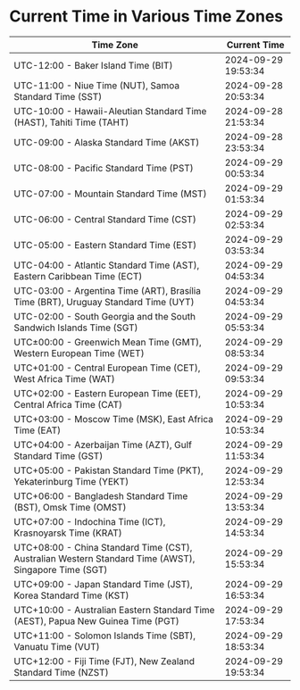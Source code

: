 # Current Time in Various Time Zones

| Time Zone | Current Time |
|-----------|--------------|
| UTC-12:00 - Baker Island Time (BIT) | 2024-09-29 19:53:34 |
| UTC-11:00 - Niue Time (NUT), Samoa Standard Time (SST) | 2024-09-28 20:53:34 |
| UTC-10:00 - Hawaii-Aleutian Standard Time (HAST), Tahiti Time (TAHT) | 2024-09-28 21:53:34 |
| UTC-09:00 - Alaska Standard Time (AKST) | 2024-09-28 23:53:34 |
| UTC-08:00 - Pacific Standard Time (PST) | 2024-09-29 00:53:34 |
| UTC-07:00 - Mountain Standard Time (MST) | 2024-09-29 01:53:34 |
| UTC-06:00 - Central Standard Time (CST) | 2024-09-29 02:53:34 |
| UTC-05:00 - Eastern Standard Time (EST) | 2024-09-29 03:53:34 |
| UTC-04:00 - Atlantic Standard Time (AST), Eastern Caribbean Time (ECT) | 2024-09-29 04:53:34 |
| UTC-03:00 - Argentina Time (ART), Brasília Time (BRT), Uruguay Standard Time (UYT) | 2024-09-29 04:53:34 |
| UTC-02:00 - South Georgia and the South Sandwich Islands Time (SGT) | 2024-09-29 05:53:34 |
| UTC±00:00 - Greenwich Mean Time (GMT), Western European Time (WET) | 2024-09-29 08:53:34 |
| UTC+01:00 - Central European Time (CET), West Africa Time (WAT) | 2024-09-29 09:53:34 |
| UTC+02:00 - Eastern European Time (EET), Central Africa Time (CAT) | 2024-09-29 10:53:34 |
| UTC+03:00 - Moscow Time (MSK), East Africa Time (EAT) | 2024-09-29 10:53:34 |
| UTC+04:00 - Azerbaijan Time (AZT), Gulf Standard Time (GST) | 2024-09-29 11:53:34 |
| UTC+05:00 - Pakistan Standard Time (PKT), Yekaterinburg Time (YEKT) | 2024-09-29 12:53:34 |
| UTC+06:00 - Bangladesh Standard Time (BST), Omsk Time (OMST) | 2024-09-29 13:53:34 |
| UTC+07:00 - Indochina Time (ICT), Krasnoyarsk Time (KRAT) | 2024-09-29 14:53:34 |
| UTC+08:00 - China Standard Time (CST), Australian Western Standard Time (AWST), Singapore Time (SGT) | 2024-09-29 15:53:34 |
| UTC+09:00 - Japan Standard Time (JST), Korea Standard Time (KST) | 2024-09-29 16:53:34 |
| UTC+10:00 - Australian Eastern Standard Time (AEST), Papua New Guinea Time (PGT) | 2024-09-29 17:53:34 |
| UTC+11:00 - Solomon Islands Time (SBT), Vanuatu Time (VUT) | 2024-09-29 18:53:34 |
| UTC+12:00 - Fiji Time (FJT), New Zealand Standard Time (NZST) | 2024-09-29 19:53:34 |
